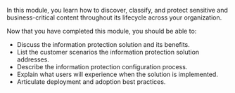 In this module, you learn how to discover, classify, and protect sensitive and business-critical content throughout its lifecycle across your organization.

Now that you have completed this module, you should be able to:
- Discuss the information protection solution and its benefits.
- List the customer scenarios the information protection solution addresses.
- Describe the information protection configuration process.
- Explain what users will experience when the solution is implemented.
- Articulate deployment and adoption best practices.
